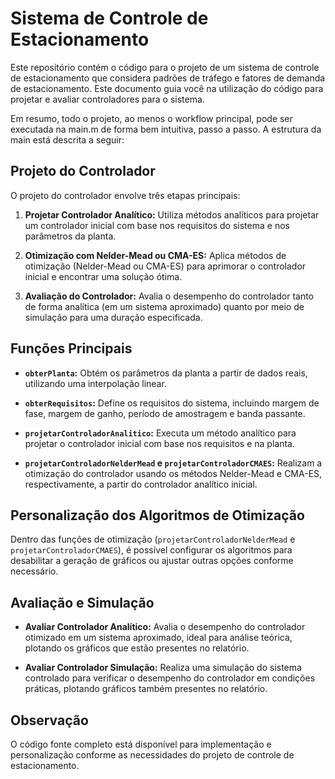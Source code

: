 # Sistema de Controle de Estacionamento

Este repositório contém o código para o projeto de um sistema de controle de estacionamento que considera padrões de tráfego e fatores de demanda de estacionamento. Este documento guia você na utilização do código para projetar e avaliar controladores para o sistema.

Em resumo, todo o projeto, ao menos o workflow principal, pode ser executada na main.m de forma bem intuitiva, passo a passo. A estrutura da main está descrita a seguir:

## Projeto do Controlador

O projeto do controlador envolve três etapas principais:

1. **Projetar Controlador Analítico:** Utiliza métodos analíticos para projetar um controlador inicial com base nos requisitos do sistema e nos parâmetros da planta.
   
2. **Otimização com Nelder-Mead ou CMA-ES:** Aplica métodos de otimização (Nelder-Mead ou CMA-ES) para aprimorar o controlador inicial e encontrar uma solução ótima.
   
3. **Avaliação do Controlador:** Avalia o desempenho do controlador tanto de forma analítica (em um sistema aproximado) quanto por meio de simulação para uma duração especificada.

## Funções Principais

- **`obterPlanta`:** Obtém os parâmetros da planta a partir de dados reais, utilizando uma interpolação linear.
  
- **`obterRequisitos`:** Define os requisitos do sistema, incluindo margem de fase, margem de ganho, período de amostragem e banda passante.

- **`projetarControladorAnalitico`:** Executa um método analítico para projetar o controlador inicial com base nos requisitos e na planta.

- **`projetarControladorNelderMead` e `projetarControladorCMAES`:** Realizam a otimização do controlador usando os métodos Nelder-Mead e CMA-ES, respectivamente, a partir do controlador analítico inicial.

## Personalização dos Algoritmos de Otimização

Dentro das funções de otimização (`projetarControladorNelderMead` e `projetarControladorCMAES`), é possível configurar os algoritmos para desabilitar a geração de gráficos ou ajustar outras opções conforme necessário.

## Avaliação e Simulação

- **Avaliar Controlador Analítico:** Avalia o desempenho do controlador otimizado em um sistema aproximado, ideal para análise teórica, plotando os gráficos que estão presentes no relatório.
  
- **Avaliar Controlador Simulação:** Realiza uma simulação do sistema controlado para verificar o desempenho do controlador em condições práticas, plotando gráficos também presentes no relatório.

## Observação

O código fonte completo está disponível para implementação e personalização conforme as necessidades do projeto de controle de estacionamento.
